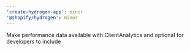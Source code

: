 ```yaml
---
'create-hydrogen-app': minor
'@shopify/hydrogen': minor
---
```


Make performance data available with ClientAnalytics and optional for developers to include
